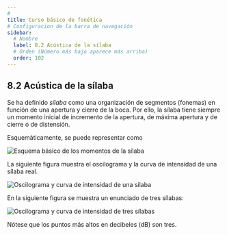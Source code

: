 ```yaml
---
# 
title: Curso básico de fonética
# Configuracion de la barra de navegación
sidebar:
  # Nombre
  label: 8.2 Acústica de la sílaba
  # Orden (Número más bajo aparece más arriba)
  order: 102
---
```

## 8.2 Acústica de la sílaba

Se ha definido *sílaba* como una organización de segmentos (fonemas) en función de una apertura y cierre de la boca. Por ello, la sílaba tiene siempre un momento inicial de incremento de la apertura, de máxima apertura y de cierre o de distensión.

Esquemáticamente, se puede representar como

![Esquema básico de los momentos de la sílaba](/imagenes/esquema_silabico_articulatorio_basico.png)

La siguiente figura muestra el oscilograma y la curva de intensidad de una sílaba real.

![Oscilograma y curva de intensidad de una sílaba](/imagenes/oscilograma_db_silaba.png)

En la siguiente figura se muestra un enunciado de tres sílabas:

![Oscilograma y curva de intensidad de tres sílabas](/imagenes/ejemplo_3_silabas_intensidad.png)

Nótese que los puntos más altos en decibeles (dB) son tres.
